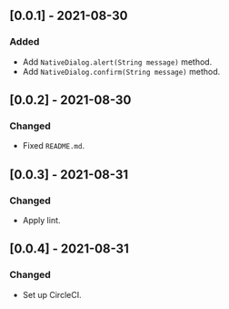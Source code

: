 ## [0.0.1] - 2021-08-30

### Added

- Add `NativeDialog.alert(String message)` method.
- Add `NativeDialog.confirm(String message)` method.

## [0.0.2] - 2021-08-30

### Changed

- Fixed `README.md`.

## [0.0.3] - 2021-08-31

### Changed

- Apply lint.

## [0.0.4] - 2021-08-31

### Changed

- Set up CircleCI.
